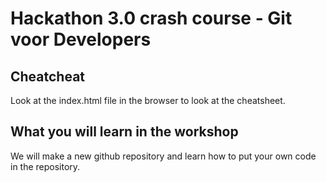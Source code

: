 # Hackathon 3.0 crash course - Git voor Developers

## Cheatcheat
Look at the index.html file in the browser to look at the cheatsheet.

## What you will learn in the workshop
We will make a new github repository and learn how to put your own code in the repository.
